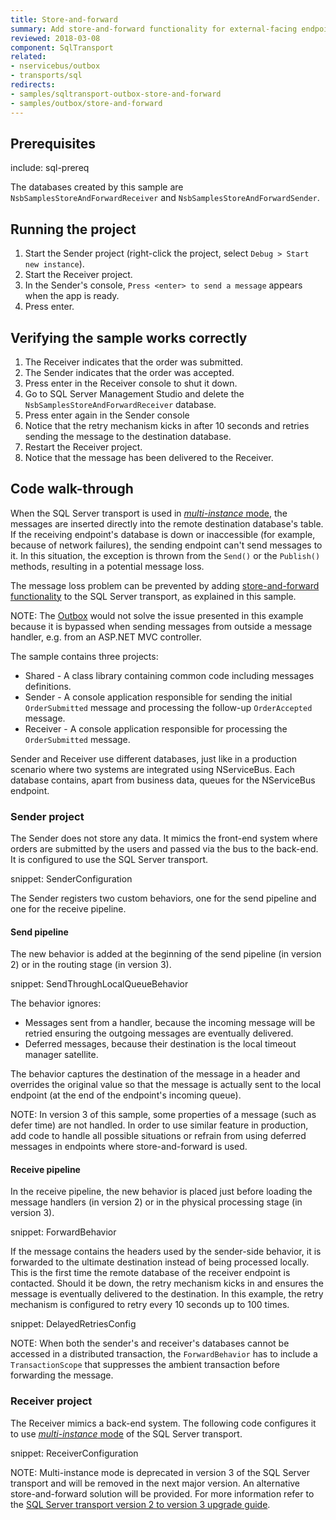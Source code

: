 ```yaml
---
title: Store-and-forward
summary: Add store-and-forward functionality for external-facing endpoints.
reviewed: 2018-03-08
component: SqlTransport
related:
- nservicebus/outbox
- transports/sql
redirects:
- samples/sqltransport-outbox-store-and-forward
- samples/outbox/store-and-forward
---
```



## Prerequisites

include: sql-prereq

The databases created by this sample are `NsbSamplesStoreAndForwardReceiver` and `NsbSamplesStoreAndForwardSender`.


## Running the project

 1. Start the Sender project (right-click the project, select `Debug > Start new instance`).
 1. Start the Receiver project.
 1. In the Sender's console, `Press <enter> to send a message` appears when the app is ready.
 1. Press enter.


## Verifying the sample works correctly

 1. The Receiver indicates that the order was submitted.
 1. The Sender indicates that the order was accepted.
 1. Press enter in the Receiver console to shut it down.
 1. Go to SQL Server Management Studio and delete the `NsbSamplesStoreAndForwardReceiver` database.
 1. Press enter again in the Sender console
 1. Notice that the retry mechanism kicks in after 10 seconds and retries sending the message to the destination database.
 1. Restart the Receiver project.
 1. Notice that the message has been delivered to the Receiver.


## Code walk-through

When the SQL Server transport is used in [*multi-instance* mode](/transports/sql/deployment-options.md?version=SqlTransport_3#multi-instance.md), the messages are inserted directly into the remote destination database's table. If the receiving endpoint's database is down or inaccessible (for example, because of network failures), the sending endpoint can't send messages to it. In this situation, the exception is thrown from the `Send()` or the `Publish()` methods, resulting in a potential message loss.

The message loss problem can be prevented by adding [store-and-forward functionality](/nservicebus/architecture/principles.md#messaging-versus-rpc-store-and-forward-messaging) to the SQL Server transport, as explained in this sample.

NOTE: The [Outbox](/nservicebus/outbox/) would not solve the issue presented in this example because it is bypassed when sending messages from outside a message handler, e.g. from an ASP.NET MVC controller.

The sample contains three projects:

 * Shared - A class library containing common code including messages definitions.
 * Sender - A console application responsible for sending the initial `OrderSubmitted` message and processing the follow-up `OrderAccepted` message.
 * Receiver - A console application responsible for processing the `OrderSubmitted` message.

Sender and Receiver use different databases, just like in a production scenario where two systems are integrated using NServiceBus. Each database contains, apart from business data, queues for the NServiceBus endpoint.


### Sender project

The Sender does not store any data. It mimics the front-end system where orders are submitted by the users and passed via the bus to the back-end. It is configured to use the  SQL Server transport.

snippet: SenderConfiguration

The Sender registers two custom behaviors, one for the send pipeline and one for the receive pipeline.


#### Send pipeline

The new behavior is added at the beginning of the send pipeline (in version 2) or in the routing stage (in version 3).

snippet: SendThroughLocalQueueBehavior

The behavior ignores:

 * Messages sent from a handler, because the incoming message will be retried ensuring the outgoing messages are eventually delivered.
 * Deferred messages, because their destination is the local timeout manager satellite.

The behavior captures the destination of the message in a header and overrides the original value so that the message is actually sent to the local endpoint (at the end of the endpoint's incoming queue).

NOTE: In version 3 of this sample, some properties of a message (such as defer time) are not handled. In order to use similar feature in production, add code to handle all possible situations or refrain from using deferred messages in endpoints where store-and-forward is used.


#### Receive pipeline

In the receive pipeline, the new behavior is placed just before loading the message handlers (in version 2) or in the physical processing stage (in version 3).

snippet: ForwardBehavior

If the message contains the headers used by the sender-side behavior, it is forwarded to the ultimate destination instead of being processed locally. This is the first time the remote database of the receiver endpoint is contacted. Should it be down, the retry mechanism kicks in and ensures the message is eventually delivered to the destination. In this example, the retry mechanism is configured to retry every 10 seconds up to 100 times.

snippet: DelayedRetriesConfig

NOTE: When both the sender's and receiver's databases cannot be accessed in a distributed transaction, the `ForwardBehavior` has to include a `TransactionScope` that suppresses the ambient transaction before forwarding the message.


### Receiver project

The Receiver mimics a back-end system. The following code configures it to use [*multi-instance* mode](/transports/sql/deployment-options.md?version=SqlTransport_3#multi-instance.md) of the SQL Server transport.

snippet: ReceiverConfiguration

NOTE: Multi-instance mode is deprecated in version 3 of the SQL Server transport and will be removed in the next major version. An alternative store-and-forward solution will be provided. For more information refer to the [SQL Server transport version 2 to version 3 upgrade guide](/transports/upgrades/sqlserver-2to3.md#namespace-changes-multi-instance-support).
